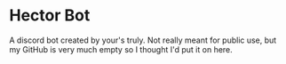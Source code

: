 # Hector Bot
A discord bot created by your's truly.  Not really meant for public use, but my GitHub is very much empty so I thought I'd put it on here.